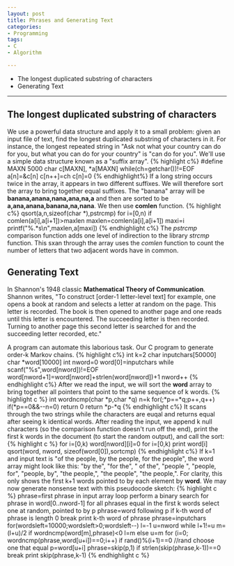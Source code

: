 ```yaml
---
layout: post
title: Phrases and Generating Text
categories:
- Programming
tags:
- C
- Algorithm

---
```

* The longest duplicated substring of characters
* Generating Text

---

## The longest duplicated substring of characters
We use a powerful data structure and apply it to a small problem: given an input file of text, find the longest duplicated substring of characters in it. For instance, the longest repeated string in "Ask not what your country can do for you, but what you can do for your country" is "can do for you". We'll use a simple data structure known as a "suffix array".
{% highlight c%}
#define MAXN 5000
char c[MAXN], *a[MAXN]
while(ch=getchar())!=EOF
	a[n]=&c[n]
	c[n++]=ch
c[n]=0
{% endhighlight%}
If a long string occurs twice in the array, it appears in two different suffixes. We will therefore sort the array to bring together equal suffixes. The "banana" array will be **banana,anana,nana,ana,na,a** and then are sorted to be **a,ana,anana,banana,na,nana**. We then use **comlen** function.
{% highlight c%}
qsort(a,n,sizeof(char *),pstrcmp)
for i=[0,n)
	if comlen(a[i],a[i+1])>maxlen
		maxlen=comlen(a[i],a[i+1])
		maxi=i
printf("%.*s\n",maxlen,a[maxi])
{% endhighlight c%}
The *pstrcmp* comparison function adds one level of indirection to the library *strcmp* function. This sxan through the array uses the *comlen* function to count the number of letters that two adjacent words have in common. 

## Generating Text
In Shannon's 1948 classic **Mathematical Theory of Communication**. Shannon writes, "To construct [order-1 letter-level text] for example, one opens a book at random and selects a letter at random on the page. This letter is recorded. The book is then opened to another page and one reads until this letter is encountered. The succeeding letter is then recorded. Turning to another page this second letter is searched for and the succeeding letter recorded, etc."

A program can automate this laborious task. Our C program to generate order-k Markov chains.
{% highlight c%}
int k=2
char inputchars[50000]
char *word[10000]
int nword=0
word[0]=inputchars
while scanf("%s",word[nword])!=EOF
	word[nword+1]=word[nword]+strlen(word[nword])+1
	nword++
{% endhighlight c%}
After we read the input, we will sort the **word** array to bring together all pointers that point to the same sequence of k words.
{% highlight c %}
int wordncmp(char *p,char *q)
	n=k
	for(;*p==*q;p++,q++)
		if(*p==0&&--n=0)
			return 0
	return *p-*q
{% endhighlight c%}
It scans through the two strings while the characters are euqal and returns equal after seeing k identical words. After reading the input, we append k null characters (so the comparison function doesn't run off the end), print the first k words in the document (to start the random output), and call the sort:
{% highlight c %}
for i=[0,k)
	word[nword][i]=0
for i=[0,k)
	print word[i]
qsort(word, nword, sizeof(word[0]),sortcmp)
{% endhighlight c%}
If k=1 and input text is "of the people, by the people, for the people", the word array might look like this: "by the", "for the", " of the", "people ", "people, for", "people, by", "the people,", "the people", "the people,". For clarity, this only shows the first k+1 words pointed to by each element by **word**. We may now generate nonsense text with this pseudocode sketch:
{% highlight c %}
phrase=first phrase in input array
loop
	perform a binary search for phrase in word[0..nword-1]
	for all phrases equal in the first k words
		select one at random, pointed to by p
	phrase=word following p
	if k-th word of phrase is length 0
		break
	print k-th word of phrase
phrase=inputchars
for(wordsleft=10000;wordsleft>0;wordsleft--)
	l=-1
	u=nword
	while l+1!=u
		m=(l+u)/2
		if wordncmp(word[m],phrase)<0
			l=m
		else
			u=m
	for (i=0; wordncmp(phrase,word[u+i])==0;i++)
		if rand()%(i+1)==0 //rand choose one that equal
			p=word[u+i]
	phrase=skip(p,1)
	if strlen(skip(phrase,k-1))==0
		break
	print skip(phrase,k-1)
{% endhighlight c %}
